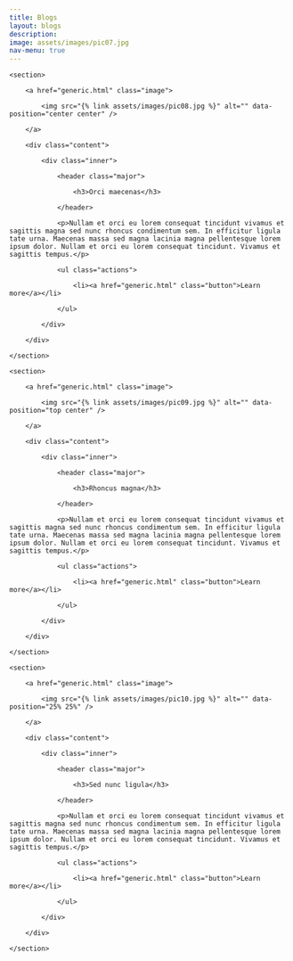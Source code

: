 ```yaml
---
title: Blogs
layout: blogs
description: 
image: assets/images/pic07.jpg
nav-menu: true
---
```


<!-- Main -->
<div id="main">

<!-- Two -->
<section id="two" class="spotlights">

	<section>

		<a href="generic.html" class="image">

			<img src="{% link assets/images/pic08.jpg %}" alt="" data-position="center center" />

		</a>

		<div class="content">

			<div class="inner">

				<header class="major">

					<h3>Orci maecenas</h3>

				</header>

				<p>Nullam et orci eu lorem consequat tincidunt vivamus et sagittis magna sed nunc rhoncus condimentum sem. In efficitur ligula tate urna. Maecenas massa sed magna lacinia magna pellentesque lorem ipsum dolor. Nullam et orci eu lorem consequat tincidunt. Vivamus et sagittis tempus.</p>

				<ul class="actions">

					<li><a href="generic.html" class="button">Learn more</a></li>

				</ul>

			</div>

		</div>

	</section>

	<section>

		<a href="generic.html" class="image">

			<img src="{% link assets/images/pic09.jpg %}" alt="" data-position="top center" />

		</a>

		<div class="content">

			<div class="inner">

				<header class="major">

					<h3>Rhoncus magna</h3>

				</header>

				<p>Nullam et orci eu lorem consequat tincidunt vivamus et sagittis magna sed nunc rhoncus condimentum sem. In efficitur ligula tate urna. Maecenas massa sed magna lacinia magna pellentesque lorem ipsum dolor. Nullam et orci eu lorem consequat tincidunt. Vivamus et sagittis tempus.</p>

				<ul class="actions">

					<li><a href="generic.html" class="button">Learn more</a></li>

				</ul>

			</div>

		</div>

	</section>

	<section>

		<a href="generic.html" class="image">

			<img src="{% link assets/images/pic10.jpg %}" alt="" data-position="25% 25%" />

		</a>

		<div class="content">

			<div class="inner">

				<header class="major">

					<h3>Sed nunc ligula</h3>

				</header>

				<p>Nullam et orci eu lorem consequat tincidunt vivamus et sagittis magna sed nunc rhoncus condimentum sem. In efficitur ligula tate urna. Maecenas massa sed magna lacinia magna pellentesque lorem ipsum dolor. Nullam et orci eu lorem consequat tincidunt. Vivamus et sagittis tempus.</p>

				<ul class="actions">

					<li><a href="generic.html" class="button">Learn more</a></li>

				</ul>

			</div>

		</div>

	</section>
</section>

</div>
